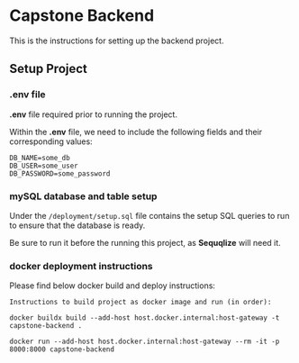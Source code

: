 # Capstone Backend

This is the instructions for setting up the backend project.

## Setup Project

### .env file

<b>.env</b> file required prior to running the project.

Within the <b>.env</b> file, we need to include the following fields and their corresponding values:

```
DB_NAME=some_db
DB_USER=some_user
DB_PASSWORD=some_password
```

### mySQL database and table setup

Under the `/deployment/setup.sql` file contains the setup SQL queries to run to ensure that the database is ready.

Be sure to run it before the running this project, as <b>Sequqlize</b> will need it.

### docker deployment instructions

Please find below docker build and deploy instructions:

```
Instructions to build project as docker image and run (in order):

docker buildx build --add-host host.docker.internal:host-gateway -t capstone-backend .

docker run --add-host host.docker.internal:host-gateway --rm -it -p 8000:8000 capstone-backend
```
